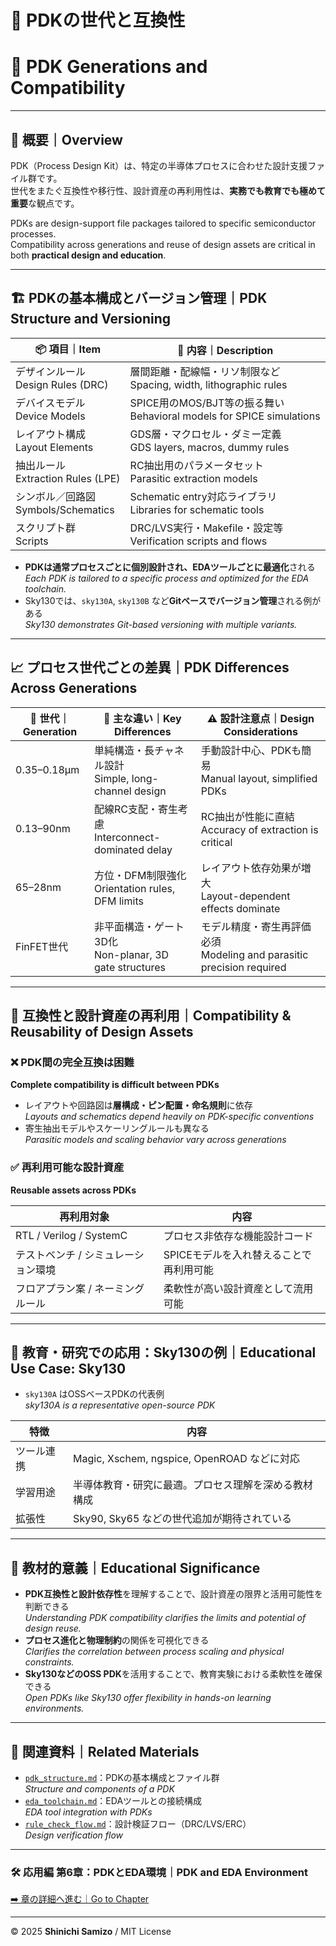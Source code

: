 # 🔄 PDKの世代と互換性  
# 🔄 PDK Generations and Compatibility

---

## 📘 概要｜Overview

PDK（Process Design Kit）は、特定の半導体プロセスに合わせた設計支援ファイル群です。  
世代をまたぐ互換性や移行性、設計資産の再利用性は、**実務でも教育でも極めて重要**な観点です。

PDKs are design-support file packages tailored to specific semiconductor processes.  
Compatibility across generations and reuse of design assets are critical in both **practical design and education**.

---

## 🏗️ PDKの基本構成とバージョン管理｜PDK Structure and Versioning

| 📦 **項目｜Item** | 📘 **内容｜Description** |
|------------------|--------------------------|
| デザインルール<br>Design Rules (DRC) | 層間距離・配線幅・リソ制限など<br>Spacing, width, lithographic rules |
| デバイスモデル<br>Device Models | SPICE用のMOS/BJT等の振る舞い<br>Behavioral models for SPICE simulations |
| レイアウト構成<br>Layout Elements | GDS層・マクロセル・ダミー定義<br>GDS layers, macros, dummy rules |
| 抽出ルール<br>Extraction Rules (LPE) | RC抽出用のパラメータセット<br>Parasitic extraction models |
| シンボル／回路図<br>Symbols/Schematics | Schematic entry対応ライブラリ<br>Libraries for schematic tools |
| スクリプト群<br>Scripts | DRC/LVS実行・Makefile・設定等<br>Verification scripts and flows |

- **PDKは通常プロセスごとに個別設計され、EDAツールごとに最適化**される  
  *Each PDK is tailored to a specific process and optimized for the EDA toolchain.*
- Sky130では、`sky130A`, `sky130B` など**Gitベースでバージョン管理**される例がある  
  *Sky130 demonstrates Git-based versioning with multiple variants.*

---

## 📈 プロセス世代ごとの差異｜PDK Differences Across Generations

| 🧭 **世代｜Generation** | 🧪 **主な違い｜Key Differences** | ⚠️ **設計注意点｜Design Considerations** |
|------------------------|------------------------------|------------------------------------------|
| 0.35–0.18µm | 単純構造・長チャネル設計<br>Simple, long-channel design | 手動設計中心、PDKも簡易<br>Manual layout, simplified PDKs |
| 0.13–90nm | 配線RC支配・寄生考慮<br>Interconnect-dominated delay | RC抽出が性能に直結<br>Accuracy of extraction is critical |
| 65–28nm | 方位・DFM制限強化<br>Orientation rules, DFM limits | レイアウト依存効果が増大<br>Layout-dependent effects dominate |
| FinFET世代 | 非平面構造・ゲート3D化<br>Non-planar, 3D gate structures | モデル精度・寄生再評価必須<br>Modeling and parasitic precision required |

---

## 🔄 互換性と設計資産の再利用｜Compatibility & Reusability of Design Assets

### ❌ **PDK間の完全互換は困難**  
**Complete compatibility is difficult between PDKs**

- レイアウトや回路図は**層構成・ピン配置・命名規則**に依存  
  *Layouts and schematics depend heavily on PDK-specific conventions*
- 寄生抽出モデルやスケーリングルールも異なる  
  *Parasitic models and scaling behavior vary across generations*

### ✅ **再利用可能な設計資産**  
**Reusable assets across PDKs**

| 再利用対象 | 内容 |
|------------|------|
| RTL / Verilog / SystemC | プロセス非依存な機能設計コード |
| テストベンチ / シミュレーション環境 | SPICEモデルを入れ替えることで再利用可能 |
| フロアプラン案 / ネーミングルール | 柔軟性が高い設計資産として流用可能 |

---

## 🧪 教育・研究での応用：Sky130の例｜Educational Use Case: Sky130

- `sky130A` はOSSベースPDKの代表例  
  *sky130A is a representative open-source PDK*

| 特徴 | 内容 |
|------|------|
| ツール連携 | Magic, Xschem, ngspice, OpenROAD などに対応 |
| 学習用途 | 半導体教育・研究に最適。プロセス理解を深める教材構成 |
| 拡張性 | Sky90, Sky65 などの世代追加が期待されている |

---

## 🎯 教材的意義｜Educational Significance

- **PDK互換性と設計依存性**を理解することで、設計資産の限界と活用可能性を判断できる  
  *Understanding PDK compatibility clarifies the limits and potential of design reuse.*
- **プロセス進化と物理制約**の関係を可視化できる  
  *Clarifies the correlation between process scaling and physical constraints.*
- **Sky130などのOSS PDK**を活用することで、教育実験における柔軟性を確保できる  
  *Open PDKs like Sky130 offer flexibility in hands-on learning environments.*

---

## 🔗 関連資料｜Related Materials

- [`pdk_structure.md`](./pdk_structure.md)：PDKの基本構成とファイル群  
  *Structure and components of a PDK*
- [`eda_toolchain.md`](./eda_toolchain.md)：EDAツールとの接続構成  
  *EDA tool integration with PDKs*
- [`rule_check_flow.md`](./rule_check_flow.md)：設計検証フロー（DRC/LVS/ERC）  
  *Design verification flow*

---

### 🛠️ 応用編 第6章：PDKとEDA環境｜PDK and EDA Environment  
[➡️ 章の詳細へ進む｜Go to Chapter](./README.md)

---

© 2025 **Shinichi Samizo** / MIT License
